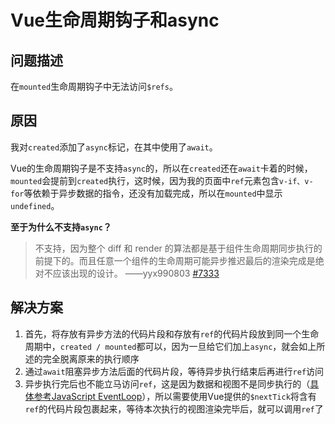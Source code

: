 # Vue生命周期钩子和async

## 问题描述

在`mounted`生命周期钩子中无法访问`$refs`。



## 原因

我对`created`添加了`async`标记，在其中使用了`await`。

Vue的生命周期钩子是不支持`async`的，所以在`created`还在`await`卡着的时候，`mounted`会提前到`created`执行，这时候，因为我的页面中`ref`元素包含`v-if、v-for`等依赖于异步数据的指令，还没有加载完成，所以在`mounted`中显示`undefined`。



**至于为什么不支持`async`？**

> 不支持，因为整个 diff 和 render 的算法都是基于组件生命周期同步执行的前提下的。而且任意一个组件的生命周期可能异步推迟最后的渲染完成是绝对不应该出现的设计。    ——yyx990803    [#7333](https://github.com/vuejs/vue/issues/7333)



## 解决方案

1. 首先，将存放有异步方法的代码片段和存放有`ref`的代码片段放到同一个生命周期中，`created / mounted`都可以，因为一旦给它们加上`async`，就会如上所述的完全脱离原来的执行顺序
2. 通过`await`阻塞异步方法后面的代码片段，等待异步执行结束后再进行`ref`访问
3. 异步执行完后也不能立马访问`ref`，这是因为数据和视图不是同步执行的（[具体参考JavaScript EventLoop](https://github.com/guapi233/Blog/issues/2)），所以需要使用Vue提供的`$nextTick`将含有`ref`的代码片段包裹起来，等待本次执行的视图渲染完毕后，就可以调用`ref`了

